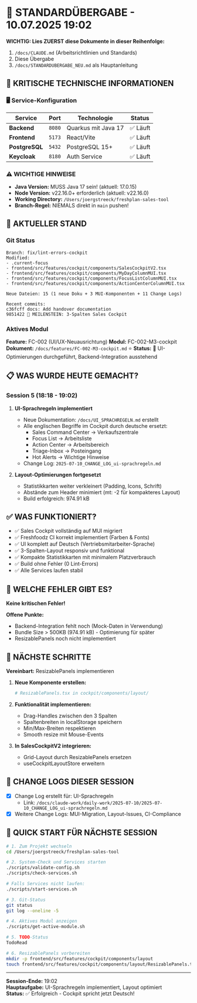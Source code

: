 # 🔄 STANDARDÜBERGABE - 10.07.2025 19:02

**WICHTIG: Lies ZUERST diese Dokumente in dieser Reihenfolge:**
1. `/docs/CLAUDE.md` (Arbeitsrichtlinien und Standards)
2. Diese Übergabe
3. `/docs/STANDARDUBERGABE_NEU.md` als Hauptanleitung

## 🚨 KRITISCHE TECHNISCHE INFORMATIONEN

### 🖥️ Service-Konfiguration
| Service | Port | Technologie | Status |
|---------|------|-------------|--------|
| **Backend** | `8080` | Quarkus mit Java 17 | ✅ Läuft |
| **Frontend** | `5173` | React/Vite | ✅ Läuft |
| **PostgreSQL** | `5432` | PostgreSQL 15+ | ✅ Läuft |
| **Keycloak** | `8180` | Auth Service | ✅ Läuft |

### ⚠️ WICHTIGE HINWEISE
- **Java Version:** MUSS Java 17 sein! (aktuell: 17.0.15)
- **Node Version:** v22.16.0+ erforderlich (aktuell: v22.16.0)
- **Working Directory:** `/Users/joergstreeck/freshplan-sales-tool`
- **Branch-Regel:** NIEMALS direkt in `main` pushen!

## 🎯 AKTUELLER STAND

### Git Status
```
Branch: fix/lint-errors-cockpit
Modified: 
- .current-focus
- frontend/src/features/cockpit/components/SalesCockpitV2.tsx  
- frontend/src/features/cockpit/components/MyDayColumnMUI.tsx
- frontend/src/features/cockpit/components/FocusListColumnMUI.tsx
- frontend/src/features/cockpit/components/ActionCenterColumnMUI.tsx

Neue Dateien: 15 (1 neue Doku + 3 MUI-Komponenten + 11 Change Logs)

Recent commits:
c36fcff docs: Add handover documentation
9851422 🎉 MEILENSTEIN: 3-Spalten Sales Cockpit
```

### Aktives Modul
**Feature:** FC-002 (UI/UX-Neuausrichtung)
**Modul:** FC-002-M3-cockpit
**Dokument:** `/docs/features/FC-002-M3-cockpit.md` ⭐
**Status:** 🎨 UI-Optimierungen durchgeführt, Backend-Integration ausstehend

## 📋 WAS WURDE HEUTE GEMACHT?

### Session 5 (18:18 - 19:02)
1. **UI-Sprachregeln implementiert**
   - Neue Dokumentation: `/docs/UI_SPRACHREGELN.md` erstellt
   - Alle englischen Begriffe im Cockpit durch deutsche ersetzt:
     - Sales Command Center → Verkaufszentrale
     - Focus List → Arbeitsliste  
     - Action Center → Arbeitsbereich
     - Triage-Inbox → Posteingang
     - Hot Alerts → Wichtige Hinweise
   - Change Log: `2025-07-10_CHANGE_LOG_ui-sprachregeln.md`

2. **Layout-Optimierungen fortgesetzt**
   - Statistikkarten weiter verkleinert (Padding, Icons, Schrift)
   - Abstände zum Header minimiert (mt: -2 für kompakteres Layout)
   - Build erfolgreich: 974.91 kB

## ✅ WAS FUNKTIONIERT?

- ✅ Sales Cockpit vollständig auf MUI migriert
- ✅ Freshfoodz CI korrekt implementiert (Farben & Fonts)
- ✅ UI komplett auf Deutsch (Vertriebsmitarbeiter-Sprache)
- ✅ 3-Spalten-Layout responsiv und funktional
- ✅ Kompakte Statistikkarten mit minimalem Platzverbrauch
- ✅ Build ohne Fehler (0 Lint-Errors)
- ✅ Alle Services laufen stabil

## 🚨 WELCHE FEHLER GIBT ES?

**Keine kritischen Fehler!**

**Offene Punkte:**
- Backend-Integration fehlt noch (Mock-Daten in Verwendung)
- Bundle Size > 500KB (974.91 kB) - Optimierung für später
- ResizablePanels noch nicht implementiert

## 🔧 NÄCHSTE SCHRITTE

**Vereinbart:** ResizablePanels implementieren

1. **Neue Komponente erstellen:**
   ```bash
   # ResizablePanels.tsx in cockpit/components/layout/
   ```

2. **Funktionalität implementieren:**
   - Drag-Handles zwischen den 3 Spalten
   - Spaltenbreiten in localStorage speichern
   - Min/Max-Breiten respektieren
   - Smooth resize mit Mouse-Events

3. **In SalesCockpitV2 integrieren:**
   - Grid-Layout durch ResizablePanels ersetzen
   - useCockpitLayoutStore erweitern

## 📝 CHANGE LOGS DIESER SESSION
- [x] Change Log erstellt für: UI-Sprachregeln
  - Link: `/docs/claude-work/daily-work/2025-07-10/2025-07-10_CHANGE_LOG_ui-sprachregeln.md`
- [x] Weitere Change Logs: MUI-Migration, Layout-Issues, CI-Compliance

## 🚀 QUICK START FÜR NÄCHSTE SESSION
```bash
# 1. Zum Projekt wechseln
cd /Users/joergstreeck/freshplan-sales-tool

# 2. System-Check und Services starten
./scripts/validate-config.sh
./scripts/check-services.sh

# Falls Services nicht laufen:
./scripts/start-services.sh

# 3. Git-Status
git status
git log --oneline -5

# 4. Aktives Modul anzeigen
./scripts/get-active-module.sh

# 5. TODO-Status
TodoRead

# 6. ResizablePanels vorbereiten
mkdir -p frontend/src/features/cockpit/components/layout
touch frontend/src/features/cockpit/components/layout/ResizablePanels.tsx
```

---
**Session-Ende:** 19:02  
**Hauptaufgabe:** UI-Sprachregeln implementiert, Layout optimiert  
**Status:** ✅ Erfolgreich - Cockpit spricht jetzt Deutsch!
